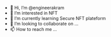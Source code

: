 - 👋 Hi, I’m @engineerakram
- 👀 I’m interested in NFT 
- 🌱 I’m currently learning Secure NFT plateform 
- 💞️ I’m looking to collaborate on ...
- 📫 How to reach me ...

<!---
engineerakram/engineerakram is a ✨ special ✨ repository because its `README.md` (this file) appears on your GitHub profile.
You can click the Preview link to take a look at your changes.
--->
